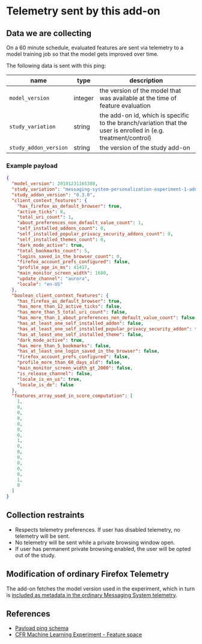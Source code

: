 # Telemetry sent by this add-on

## Data we are collecting

On a 60 minute schedule, evaluated features are sent via telemetry to a model training job so that the model gets improved over time.

The following data is sent with this ping:

| name                                                                                             | type              | description                                                                                                    |
| ------------------------------------------------------------------------------------------------ | ----------------- | -------------------------------------------------------------------------------------------------------------- |
| `model_version`                                                                                  | integer           | the version of the model that was available at the time of feature evaluation                                  |
| `study_variation`                                                                                | string            | the add-on id, which is specific to the branch/variation that the user is enrolled in (e.g. treatment/control) |
| `study_addon_version`                                                                            | string            | the version of the study add-on                                                                                |

### Example payload

```json
{
  "model_version": 20191231165308,
  "study_variation": "messaging-system-personalization-experiment-1-addon-treatment@mozilla.org",
  "study_addon_version": "0.3.0",
  "client_context_features": {
    "has_firefox_as_default_browser": true,
    "active_ticks": 8,
    "total_uri_count": 1,
    "about_preferences_non_default_value_count": 1,
    "self_installed_addons_count": 0,
    "self_installed_popular_privacy_security_addons_count": 0,
    "self_installed_themes_count": 0,
    "dark_mode_active": true,
    "total_bookmarks_count": 5,
    "logins_saved_in_the_browser_count": 0,
    "firefox_account_prefs_configured": false,
    "profile_age_in_ms": 41417,
    "main_monitor_screen_width": 1680,
    "update_channel": "aurora",
    "locale": "en-US"
  },
  "boolean_client_context_features": {
    "has_firefox_as_default_browser": true,
    "has_more_than_12_active_ticks": false,
    "has_more_than_5_total_uri_count": false,
    "has_more_than_1_about_preferences_non_default_value_count": false,
    "has_at_least_one_self_installed_addon": false,
    "has_at_least_one_self_installed_popular_privacy_security_addon": false,
    "has_at_least_one_self_installed_theme": false,
    "dark_mode_active": true,
    "has_more_than_5_bookmarks": false,
    "has_at_least_one_login_saved_in_the_browser": false,
    "firefox_account_prefs_configured": false,
    "profile_more_than_60_days_old": false,
    "main_monitor_screen_width_gt_2000": false,
    "is_release_channel": false,
    "locale_is_en_us": true,
    "locale_is_de": false
  },
  "features_array_used_in_score_computation": [
    1,
    0,
    0,
    0,
    0,
    0,
    0,
    1,
    0,
    0,
    0,
    0,
    0,
    0,
    1,
    0
  ]
}
```

## Collection restraints

- Respects telemetry preferences. If user has disabled telemetry, no telemetry will be sent.
- No telemetry will be sent while a private browsing window open.
- If user has permanent private browsing enabled, the user will be opted out of the study.

## Modification of ordinary Firefox Telemetry

The add-on fetches the model version used in the experiment, which in turn is [included as metadata in the ordinary Messaging System telemetry](https://bugzilla.mozilla.org/show_bug.cgi?id=1595869).

## References

- [Payload ping schema](../schemas/messaging-system-personalization-experiment-1-update.payload.schema.json)
- [CFR Machine Learning Experiment - Feature space](https://docs.google.com/spreadsheets/d/1PXJgQpL9DmL6ph7-pKQ4jAHLJKdOg5Ha2vG6mTpAB6M/edit?pli=1#gid=0&fvid=1458837602)
